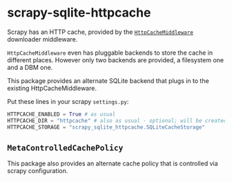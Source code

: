 # scrapy-sqlite-httpcache

Scrapy has an HTTP cache, provided by the
[`HttpCacheMiddleware`](https://docs.scrapy.org/en/latest/topics/downloader-middleware.html#scrapy.downloadermiddlewares.httpcache.HttpCacheMiddleware)
downloader middleware.

`HttpCacheMiddleware` even has pluggable backends to store the cache in
different places.  However only two backends are provided, a filesystem one and
a DBM one.

This package provides an alternate SQLite backend that plugs in to the existing HttpCacheMiddleware.

Put these lines in your scrapy `settings.py`:

```python
HTTPCACHE_ENABLED = True # as usual
HTTPCACHE_DIR = "httpcache" # also as usual - optional; will be created if does not exist
HTTPCACHE_STORAGE = "scrapy_sqlite_httpcache.SQLiteCacheStorage"
```

## `MetaControlledCachePolicy`

This package also provides an alternate cache policy that is controlled via
scrapy configuration.

